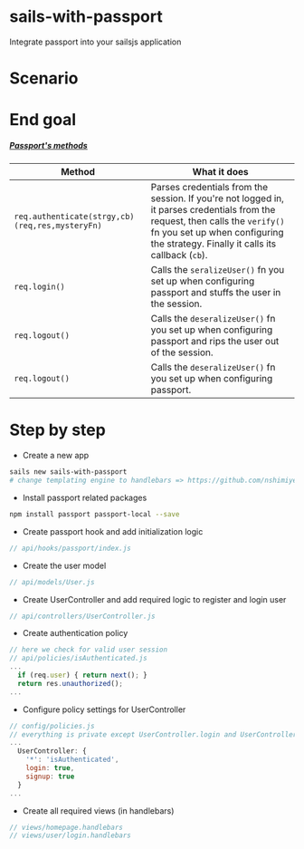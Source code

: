 # sails-with-passport
Integrate passport into your sailsjs application

# Scenario

# End goal

##### [Passport's methods](https://github.com/sails101/using-passport/blob/master/ORIGINAL_PREHOOK_WALKTHROUGH.md#passports-methods)

 Method                                         | What it does
 ---------------------------------------------- | ------------------------------------------------------------------------------------------------
 `req.authenticate(strgy,cb)(req,res,mysteryFn)`| Parses credentials from the session.  If you're not logged in, it parses credentials from the request, then calls the `verify()` fn you set up when configuring the strategy.  Finally it calls its callback (`cb`).
 `req.login()`                                  | Calls the `seralizeUser()` fn you set up when configuring passport and stuffs the user in the session.
 `req.logout()`                                 | Calls the `deseralizeUser()` fn you set up when configuring passport and rips the user out of the session.
 `req.logout()`                                 | Calls the `deseralizeUser()` fn you set up when configuring passport.


# Step by step

* Create a new app
```sh
sails new sails-with-passport
# change templating engine to handlebars => https://github.com/nshimiye/sailsjs-handlebars-app/blob/master/README.md
```

* Install passport related packages
```sh
npm install passport passport-local --save
```

* Create passport hook and add initialization logic
```javascript
// api/hooks/passport/index.js

```

* Create the user model
```javascript
// api/models/User.js
```

* Create UserController and add required logic to register and login user
```javascript
// api/controllers/UserController.js
```

* Create authentication policy
```javascript
// here we check for valid user session
// api/policies/isAuthenticated.js
...
  if (req.user) { return next(); }
  return res.unauthorized();
...
```

* Configure policy settings for UserController
```javascript
// config/policies.js
// everything is private except UserController.login and UserController.signup
...
  UserController: {
    '*': 'isAuthenticated',
    login: true,
    signup: true
  }
...
```

* Create all required views (in handlebars)
```javascript
// views/homepage.handlebars
// views/user/login.handlebars
```

